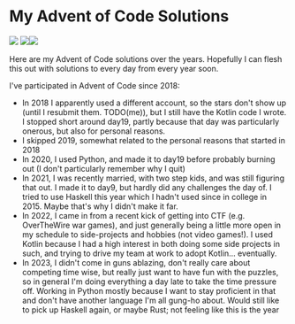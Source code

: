 # My Advent of Code Solutions
![](https://img.shields.io/badge/day%20📅-14-blue) ![](https://img.shields.io/badge/stars%20⭐-10-yellow)![](https://img.shields.io/badge/days%20completed-5-red)

Here are my Advent of Code solutions over the years.  Hopefully I can flesh this out with solutions to every day from every year soon.

I've participated in Advent of Code since 2018:
- In 2018 I apparently used a different account, so the stars don't show up (until I resubmit them. TODO(me)), but I still have the Kotlin code I wrote.  I stopped short around day19, partly because that day was particularly onerous, but also for personal reasons.
- I skipped 2019, somewhat related to the personal reasons that started in 2018
- In 2020, I used Python, and made it to day19 before probably burning out (I don't particularly remember why I quit)
- In 2021, I was recently married, with two step kids, and was still figuring that out.  I made it to day9, but hardly did any challenges the day of.  I tried to use Haskell this year which I hadn't used since in college in 2015.  Maybe that's why I didn't make it far.
- In 2022, I came in from a recent kick of getting into CTF (e.g. OverTheWire war games), and just generally being a little more open in my schedule to side-projects and hobbies (not video games!).  I used Kotlin because I had a high interest in both doing some side projects in such, and trying to drive my team at work to adopt Kotlin... eventually.
- In 2023, I didn't come in guns ablazing, don't really care about competing time wise, but really just want to have fun with the puzzles, so in general I'm doing everything a day late to take the time pressure off.  Working in Python mostly because I want to stay proficient in that and don't have another language I'm all gung-ho about.  Would still like to pick up Haskell again, or maybe Rust; not feeling like this is the year

